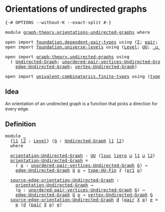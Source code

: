 # Orientations of undirected graphs

<pre class="Agda"><a id="46" class="Symbol">{-#</a> <a id="50" class="Keyword">OPTIONS</a> <a id="58" class="Pragma">--without-K</a> <a id="70" class="Pragma">--exact-split</a> <a id="84" class="Symbol">#-}</a>

<a id="89" class="Keyword">module</a> <a id="96" href="graph-theory.orientations-undirected-graphs.html" class="Module">graph-theory.orientations-undirected-graphs</a> <a id="140" class="Keyword">where</a>

<a id="147" class="Keyword">open</a> <a id="152" class="Keyword">import</a> <a id="159" href="foundation.dependent-pair-types.html" class="Module">foundation.dependent-pair-types</a> <a id="191" class="Keyword">using</a> <a id="197" class="Symbol">(</a><a id="198" href="foundation-core.dependent-pair-types.html#515" class="Record">Σ</a><a id="199" class="Symbol">;</a> <a id="201" href="foundation-core.dependent-pair-types.html#588" class="InductiveConstructor">pair</a><a id="205" class="Symbol">;</a> <a id="207" href="foundation-core.dependent-pair-types.html#605" class="Field">pr1</a><a id="210" class="Symbol">;</a> <a id="212" href="foundation-core.dependent-pair-types.html#617" class="Field">pr2</a><a id="215" class="Symbol">)</a>
<a id="217" class="Keyword">open</a> <a id="222" class="Keyword">import</a> <a id="229" href="foundation.universe-levels.html" class="Module">foundation.universe-levels</a> <a id="256" class="Keyword">using</a> <a id="262" class="Symbol">(</a><a id="263" href="Agda.Primitive.html#597" class="Postulate">Level</a><a id="268" class="Symbol">;</a> <a id="270" href="foundation-core.universe-levels.html#235" class="Primitive">UU</a><a id="272" class="Symbol">;</a> <a id="274" href="Agda.Primitive.html#810" class="Primitive Operator">_⊔_</a><a id="277" class="Symbol">;</a> <a id="279" href="Agda.Primitive.html#780" class="Primitive">lsuc</a><a id="283" class="Symbol">;</a> <a id="285" href="Agda.Primitive.html#764" class="Primitive">lzero</a><a id="290" class="Symbol">)</a>

<a id="293" class="Keyword">open</a> <a id="298" class="Keyword">import</a> <a id="305" href="graph-theory.undirected-graphs.html" class="Module">graph-theory.undirected-graphs</a> <a id="336" class="Keyword">using</a>
  <a id="344" class="Symbol">(</a> <a id="346" href="graph-theory.undirected-graphs.html#1060" class="Function">Undirected-Graph</a><a id="362" class="Symbol">;</a> <a id="364" href="graph-theory.undirected-graphs.html#1325" class="Function">unordered-pair-vertices-Undirected-Graph</a><a id="404" class="Symbol">;</a>
    <a id="410" href="graph-theory.undirected-graphs.html#1926" class="Function">edge-Undirected-Graph</a><a id="431" class="Symbol">;</a> <a id="433" href="graph-theory.undirected-graphs.html#1256" class="Function">vertex-Undirected-Graph</a><a id="456" class="Symbol">)</a>

<a id="459" class="Keyword">open</a> <a id="464" class="Keyword">import</a> <a id="471" href="univalent-combinatorics.finite-types.html" class="Module">univalent-combinatorics.finite-types</a> <a id="508" class="Keyword">using</a> <a id="514" class="Symbol">(</a><a id="515" href="univalent-combinatorics.finite-types.html#5914" class="Function">type-UU-Fin</a><a id="526" class="Symbol">)</a>
</pre>
## Idea

An orientation of an undirected graph is a function that picks a direction for every edge.

## Definition

<pre class="Agda"><a id="657" class="Keyword">module</a> <a id="664" href="graph-theory.orientations-undirected-graphs.html#664" class="Module">_</a>
  <a id="668" class="Symbol">{</a><a id="669" href="graph-theory.orientations-undirected-graphs.html#669" class="Bound">l1</a> <a id="672" href="graph-theory.orientations-undirected-graphs.html#672" class="Bound">l2</a> <a id="675" class="Symbol">:</a> <a id="677" href="Agda.Primitive.html#597" class="Postulate">Level</a><a id="682" class="Symbol">}</a> <a id="684" class="Symbol">(</a><a id="685" href="graph-theory.orientations-undirected-graphs.html#685" class="Bound">G</a> <a id="687" class="Symbol">:</a> <a id="689" href="graph-theory.undirected-graphs.html#1060" class="Function">Undirected-Graph</a> <a id="706" href="graph-theory.orientations-undirected-graphs.html#669" class="Bound">l1</a> <a id="709" href="graph-theory.orientations-undirected-graphs.html#672" class="Bound">l2</a><a id="711" class="Symbol">)</a>
  <a id="715" class="Keyword">where</a>

  <a id="724" href="graph-theory.orientations-undirected-graphs.html#724" class="Function">orientation-Undirected-Graph</a> <a id="753" class="Symbol">:</a> <a id="755" href="foundation-core.universe-levels.html#235" class="Primitive">UU</a> <a id="758" class="Symbol">(</a><a id="759" href="Agda.Primitive.html#780" class="Primitive">lsuc</a> <a id="764" href="Agda.Primitive.html#764" class="Primitive">lzero</a> <a id="770" href="Agda.Primitive.html#810" class="Primitive Operator">⊔</a> <a id="772" href="graph-theory.orientations-undirected-graphs.html#669" class="Bound">l1</a> <a id="775" href="Agda.Primitive.html#810" class="Primitive Operator">⊔</a> <a id="777" href="graph-theory.orientations-undirected-graphs.html#672" class="Bound">l2</a><a id="779" class="Symbol">)</a>
  <a id="783" href="graph-theory.orientations-undirected-graphs.html#724" class="Function">orientation-Undirected-Graph</a> <a id="812" class="Symbol">=</a>
    <a id="818" class="Symbol">(</a> <a id="820" href="graph-theory.orientations-undirected-graphs.html#820" class="Bound">p</a> <a id="822" class="Symbol">:</a> <a id="824" href="graph-theory.undirected-graphs.html#1325" class="Function">unordered-pair-vertices-Undirected-Graph</a> <a id="865" href="graph-theory.orientations-undirected-graphs.html#685" class="Bound">G</a><a id="866" class="Symbol">)</a> <a id="868" class="Symbol">→</a>
    <a id="874" href="graph-theory.undirected-graphs.html#1926" class="Function">edge-Undirected-Graph</a> <a id="896" href="graph-theory.orientations-undirected-graphs.html#685" class="Bound">G</a> <a id="898" href="graph-theory.orientations-undirected-graphs.html#820" class="Bound">p</a> <a id="900" class="Symbol">→</a> <a id="902" href="univalent-combinatorics.finite-types.html#5914" class="Function">type-UU-Fin</a> <a id="914" class="Number">2</a> <a id="916" class="Symbol">(</a><a id="917" href="foundation-core.dependent-pair-types.html#605" class="Field">pr1</a> <a id="921" href="graph-theory.orientations-undirected-graphs.html#820" class="Bound">p</a><a id="922" class="Symbol">)</a>

  <a id="927" href="graph-theory.orientations-undirected-graphs.html#927" class="Function">source-edge-orientation-Undirected-Graph</a> <a id="968" class="Symbol">:</a>
    <a id="974" href="graph-theory.orientations-undirected-graphs.html#724" class="Function">orientation-Undirected-Graph</a> <a id="1003" class="Symbol">→</a>
    <a id="1009" class="Symbol">(</a><a id="1010" href="graph-theory.orientations-undirected-graphs.html#1010" class="Bound">p</a> <a id="1012" class="Symbol">:</a> <a id="1014" href="graph-theory.undirected-graphs.html#1325" class="Function">unordered-pair-vertices-Undirected-Graph</a> <a id="1055" href="graph-theory.orientations-undirected-graphs.html#685" class="Bound">G</a><a id="1056" class="Symbol">)</a> <a id="1058" class="Symbol">→</a>
    <a id="1064" href="graph-theory.undirected-graphs.html#1926" class="Function">edge-Undirected-Graph</a> <a id="1086" href="graph-theory.orientations-undirected-graphs.html#685" class="Bound">G</a> <a id="1088" href="graph-theory.orientations-undirected-graphs.html#1010" class="Bound">p</a> <a id="1090" class="Symbol">→</a> <a id="1092" href="graph-theory.undirected-graphs.html#1256" class="Function">vertex-Undirected-Graph</a> <a id="1116" href="graph-theory.orientations-undirected-graphs.html#685" class="Bound">G</a>
  <a id="1120" href="graph-theory.orientations-undirected-graphs.html#927" class="Function">source-edge-orientation-Undirected-Graph</a> <a id="1161" href="graph-theory.orientations-undirected-graphs.html#1161" class="Bound">d</a> <a id="1163" class="Symbol">(</a><a id="1164" href="foundation-core.dependent-pair-types.html#588" class="InductiveConstructor">pair</a> <a id="1169" href="graph-theory.orientations-undirected-graphs.html#1169" class="Bound">X</a> <a id="1171" href="graph-theory.orientations-undirected-graphs.html#1171" class="Bound">p</a><a id="1172" class="Symbol">)</a> <a id="1174" href="graph-theory.orientations-undirected-graphs.html#1174" class="Bound">e</a> <a id="1176" class="Symbol">=</a>
    <a id="1182" href="graph-theory.orientations-undirected-graphs.html#1171" class="Bound">p</a> <a id="1184" class="Symbol">(</a><a id="1185" href="graph-theory.orientations-undirected-graphs.html#1161" class="Bound">d</a> <a id="1187" class="Symbol">(</a><a id="1188" href="foundation-core.dependent-pair-types.html#588" class="InductiveConstructor">pair</a> <a id="1193" href="graph-theory.orientations-undirected-graphs.html#1169" class="Bound">X</a> <a id="1195" href="graph-theory.orientations-undirected-graphs.html#1171" class="Bound">p</a><a id="1196" class="Symbol">)</a> <a id="1198" href="graph-theory.orientations-undirected-graphs.html#1174" class="Bound">e</a><a id="1199" class="Symbol">)</a>
</pre>
